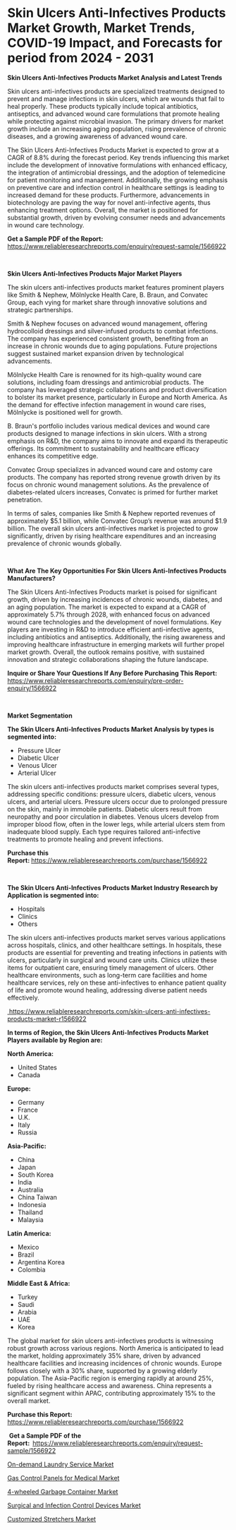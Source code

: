 <p><h1>Skin Ulcers Anti-Infectives Products Market Growth, Market Trends, COVID-19 Impact, and Forecasts for period from 2024 - 2031</h1></p><p><strong>Skin Ulcers Anti-Infectives Products Market Analysis and Latest Trends</strong></p>
<p><p>Skin ulcers anti-infectives products are specialized treatments designed to prevent and manage infections in skin ulcers, which are wounds that fail to heal properly. These products typically include topical antibiotics, antiseptics, and advanced wound care formulations that promote healing while protecting against microbial invasion. The primary drivers for market growth include an increasing aging population, rising prevalence of chronic diseases, and a growing awareness of advanced wound care.</p><p>The Skin Ulcers Anti-Infectives Products Market is expected to grow at a CAGR of 8.8% during the forecast period. Key trends influencing this market include the development of innovative formulations with enhanced efficacy, the integration of antimicrobial dressings, and the adoption of telemedicine for patient monitoring and management. Additionally, the growing emphasis on preventive care and infection control in healthcare settings is leading to increased demand for these products. Furthermore, advancements in biotechnology are paving the way for novel anti-infective agents, thus enhancing treatment options. Overall, the market is positioned for substantial growth, driven by evolving consumer needs and advancements in wound care technology.</p></p>
<p><strong>Get a Sample PDF of the Report:&nbsp;</strong> <a href="https://www.reliableresearchreports.com/enquiry/request-sample/1566922">https://www.reliableresearchreports.com/enquiry/request-sample/1566922</a></p>
<p>&nbsp;</p>
<p><strong>Skin Ulcers Anti-Infectives Products Major Market Players</strong></p>
<p><p>The skin ulcers anti-infectives products market features prominent players like Smith & Nephew, Mölnlycke Health Care, B. Braun, and Convatec Group, each vying for market share through innovative solutions and strategic partnerships. </p><p>Smith & Nephew focuses on advanced wound management, offering hydrocolloid dressings and silver-infused products to combat infections. The company has experienced consistent growth, benefiting from an increase in chronic wounds due to aging populations. Future projections suggest sustained market expansion driven by technological advancements.</p><p>Mölnlycke Health Care is renowned for its high-quality wound care solutions, including foam dressings and antimicrobial products. The company has leveraged strategic collaborations and product diversification to bolster its market presence, particularly in Europe and North America. As the demand for effective infection management in wound care rises, Mölnlycke is positioned well for growth.</p><p>B. Braun's portfolio includes various medical devices and wound care products designed to manage infections in skin ulcers. With a strong emphasis on R&D, the company aims to innovate and expand its therapeutic offerings. Its commitment to sustainability and healthcare efficacy enhances its competitive edge.</p><p>Convatec Group specializes in advanced wound care and ostomy care products. The company has reported strong revenue growth driven by its focus on chronic wound management solutions. As the prevalence of diabetes-related ulcers increases, Convatec is primed for further market penetration.</p><p>In terms of sales, companies like Smith & Nephew reported revenues of approximately $5.1 billion, while Convatec Group’s revenue was around $1.9 billion. The overall skin ulcers anti-infectives market is projected to grow significantly, driven by rising healthcare expenditures and an increasing prevalence of chronic wounds globally.</p></p>
<p>&nbsp;</p>
<p><strong>What Are The Key Opportunities For Skin Ulcers Anti-Infectives Products Manufacturers?</strong></p>
<p><p>The Skin Ulcers Anti-Infectives Products market is poised for significant growth, driven by increasing incidences of chronic wounds, diabetes, and an aging population. The market is expected to expand at a CAGR of approximately 5.7% through 2028, with enhanced focus on advanced wound care technologies and the development of novel formulations. Key players are investing in R&D to introduce efficient anti-infective agents, including antibiotics and antiseptics. Additionally, the rising awareness and improving healthcare infrastructure in emerging markets will further propel market growth. Overall, the outlook remains positive, with sustained innovation and strategic collaborations shaping the future landscape.</p></p>
<p><strong>Inquire or Share Your Questions If Any Before Purchasing This Report:</strong> <a href="https://www.reliableresearchreports.com/enquiry/pre-order-enquiry/1566922">https://www.reliableresearchreports.com/enquiry/pre-order-enquiry/1566922</a></p>
<p>&nbsp;</p>
<p><strong>Market Segmentation</strong></p>
<p><strong>The Skin Ulcers Anti-Infectives Products Market Analysis by types is segmented into:</strong></p>
<p><ul><li>Pressure Ulcer</li><li>Diabetic Ulcer</li><li>Venous Ulcer</li><li>Arterial Ulcer</li></ul></p>
<p><p>The skin ulcers anti-infectives products market comprises several types, addressing specific conditions: pressure ulcers, diabetic ulcers, venous ulcers, and arterial ulcers. Pressure ulcers occur due to prolonged pressure on the skin, mainly in immobile patients. Diabetic ulcers result from neuropathy and poor circulation in diabetes. Venous ulcers develop from improper blood flow, often in the lower legs, while arterial ulcers stem from inadequate blood supply. Each type requires tailored anti-infective treatments to promote healing and prevent infections.</p></p>
<p><strong>Purchase this Report:&nbsp;</strong><a href="https://www.reliableresearchreports.com/purchase/1566922">https://www.reliableresearchreports.com/purchase/1566922</a></p>
<p>&nbsp;</p>
<p><strong>The Skin Ulcers Anti-Infectives Products Market Industry Research by Application is segmented into:</strong></p>
<p><ul><li>Hospitals</li><li>Clinics</li><li>Others</li></ul></p>
<p><p>The skin ulcers anti-infectives products market serves various applications across hospitals, clinics, and other healthcare settings. In hospitals, these products are essential for preventing and treating infections in patients with ulcers, particularly in surgical and wound care units. Clinics utilize these items for outpatient care, ensuring timely management of ulcers. Other healthcare environments, such as long-term care facilities and home healthcare services, rely on these anti-infectives to enhance patient quality of life and promote wound healing, addressing diverse patient needs effectively.</p></p>
<p><a href="https://www.reliableresearchreports.com/skin-ulcers-anti-infectives-products-market-r1566922">&nbsp;https://www.reliableresearchreports.com/skin-ulcers-anti-infectives-products-market-r1566922</a></p>
<p><strong>In terms of Region, the Skin Ulcers Anti-Infectives Products Market Players available by Region are:</strong></p>
<p>
    <p> <strong> North America: </strong>
        <ul>
            <li>United States</li>
            <li>Canada</li>
        </ul>
        </p> 
    <p> <strong> Europe: </strong>
        <ul>
            <li>Germany</li>
            <li>France</li>
            <li>U.K.</li>
            <li>Italy</li>
            <li>Russia</li>
        </ul>
        </p> 
    <p> <strong> Asia-Pacific: </strong>
        <ul>
            <li>China</li>
            <li>Japan</li>
            <li>South Korea</li>
            <li>India</li>
            <li>Australia</li>
            <li>China Taiwan</li>
            <li>Indonesia</li>
            <li>Thailand</li>
            <li>Malaysia</li>
        </ul>
        </p> 
    <p> <strong> Latin America: </strong>
        <ul>
            <li>Mexico</li>
            <li>Brazil</li>
            <li>Argentina Korea</li>
            <li>Colombia</li>
        </ul>
        </p> 
    <p> <strong> Middle East & Africa: </strong>
        <ul>
            <li>Turkey</li>
            <li>Saudi</li>
            <li>Arabia</li>
            <li>UAE</li>
            <li>Korea</li>
        </ul>
    </p>
    </p>
<p><p>The global market for skin ulcers anti-infectives products is witnessing robust growth across various regions. North America is anticipated to lead the market, holding approximately 35% share, driven by advanced healthcare facilities and increasing incidences of chronic wounds. Europe follows closely with a 30% share, supported by a growing elderly population. The Asia-Pacific region is emerging rapidly at around 25%, fueled by rising healthcare access and awareness. China represents a significant segment within APAC, contributing approximately 15% to the overall market.</p></p>
<p><strong>Purchase this Report: </strong><a href="https://www.reliableresearchreports.com/purchase/1566922">https://www.reliableresearchreports.com/purchase/1566922</a></p>
<p>&nbsp;<strong>Get a Sample PDF of the Report:&nbsp;&nbsp;</strong><a href="https://www.reliableresearchreports.com/enquiry/request-sample/1566922">https://www.reliableresearchreports.com/enquiry/request-sample/1566922</a></p>
<p><strong></strong></p>
<p><p><a href="https://issuu.com/reportprime-2/docs/on-demand-laundry-service-market-si_27c0d4f0bdda2f">On-demand Laundry Service Market</a></p><p><a href="https://medium.com/@addiehirthe50/global-gas-control-panels-for-medical-market-status-2024-2031-and-forecast-by-region-product-29c2d14d400f?postPublishedType=repub">Gas Control Panels for Medical Market</a></p><p><a href="https://issuu.com/reportprime-2/docs/4-wheeled-garbage-container-market-_610f4ca9a4b144">4-wheeled Garbage Container Market</a></p><p><a href="https://github.com/AshikRahman991/Market-Research-Report-List-1/blob/main/surgical-and-infection-control-devices-market.md">Surgical and Infection Control Devices Market</a></p><p><a href="https://github.com/napierswinnyfg/Market-Research-Report-List-1/blob/main/customized-stretchers-market.md">Customized Stretchers Market</a></p></p>